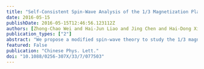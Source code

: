 ```yaml
---
title: "Self-Consistent Spin-Wave Analysis of the 1/3 Magnetization Plateau in the Kagome Antiferromagnet"
date: 2016-05-15
publishDate: 2016-05-15T12:46:56.123112Z
authors: [Zhong-Chao Wei and Hai-Jun Liao and Jing Chen and Hai-Dong Xie and Zhi-Yuan Liu and Zhi-Yuan Xie and Wei Li and B. Normand and Tao Xiang]
publication_types: ["2"]
abstract: "We propose a modified spin-wave theory to study the 1/3 magnetization plateau of the antiferromagnetic Heisenberg model on the kagome lattice. By the self-consistent inclusion of quantum corrections, the 1/3 plateau is stabilized over a broad range of magnetic fields for all spin quantum numbers S. The values of the critical magnetic fields and the widths of the magnetization plateaus are fully consistent with the recent numerical results from exact diagonalization and infinite projected entangled paired states."
featured: False
publication: "Chinese Phys. Lett."
doi: "10.1088/0256-307X/33/7/077503"
---
```


